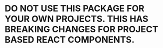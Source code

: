 # DO NOT USE THIS PACKAGE FOR YOUR OWN PROJECTS. THIS HAS BREAKING CHANGES FOR PROJECT BASED REACT COMPONENTS.
